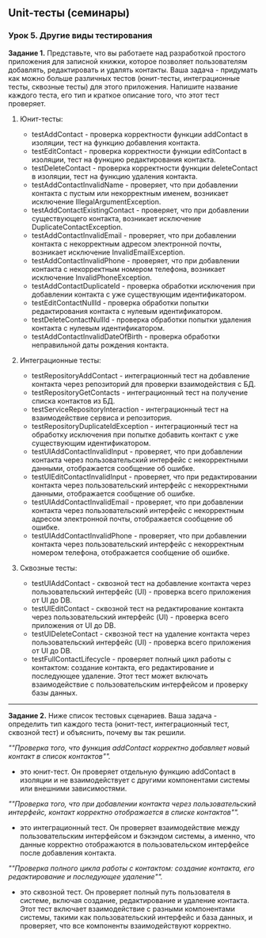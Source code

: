 ## Unit-тесты (семинары)
### Урок 5. Другие виды тестирования

**Задание 1.** Представьте, что вы работаете над разработкой простого приложения для записной книжки, которое позволяет пользователям добавлять, редактировать и удалять контакты.
Ваша задача - придумать как можно больше различных тестов (юнит-тесты, интеграционные тесты, сквозные тесты) для этого приложения. Напишите название каждого теста, его тип и краткое описание того, что этот тест проверяет.

1. Юнит-тесты:
    - testAddContact - проверка корректности функции addContact в изоляции, тест на функцию добавления контакта.
    - testEditContact - проверка корректности функции editContact в изоляции, тест на функцию редактирования контакта.
    - testDeleteContact - проверка корректности функции deleteContact в изоляции, тест на функцию удаления контакта.
    - testAddContactInvalidName - проверяет, что при добавлении контакта с пустым или некорректным именем, возникает исключение IllegalArgumentException.
    - testAddContactExistingContact - проверяет, что при добавлении существующего контакта, возникает исключение DuplicateContactException.
    - testAddContactInvalidEmail - проверяет, что при добавлении контакта с некорректным адресом электронной почты, возникает исключение InvalidEmailException.
    - testAddContactInvalidPhone - проверяет, что при добавлении контакта с некорректным номером телефона, возникает исключение InvalidPhoneException.
    - testAddContactDuplicateId - проверка обработки исключения при добавлении контакта с уже существующим идентификатором.
   - testEditContactNullId - проверка обработки попытки редактирования контакта с нулевым идентификатором.
   - testDeleteContactNullId - проверка обработки попытки удаления контакта с нулевым идентификатором.
   - testAddContactInvalidDateOfBirth - проверка обработки неправильной даты рождения контакта.

2. Интеграционные тесты:
    - testRepositoryAddContact - интеграционный тест на добавление контакта через репозиторий для проверки взаимодействия с БД.
    - testRepositoryGetContacts - интеграционный тест на получение списка контактов из БД.
    - testServiceRepositoryInteraction - интеграционный тест на взаимодействие сервиса и репозитория.
    - testRepositoryDuplicateIdException - интеграционный тест на обработку исключения при попытке добавить контакт с уже существующим идентификатором.
   - testUIAddContactInvalidInput - проверяет, что при добавлении контакта через пользовательский интерфейс с некорректными данными, отображается сообщение об ошибке.
   - testUIEditContactInvalidInput - проверяет, что при редактировании контакта через пользовательский интерфейс с некорректными данными, отображается сообщение об ошибке.
   - testUIAddContactInvalidEmail - проверяет, что при добавлении контакта через пользовательский интерфейс с некорректным адресом электронной почты, отображается сообщение об ошибке.
   - testUIAddContactInvalidPhone - проверяет, что при добавлении контакта через пользовательский интерфейс с некорректным номером телефона, отображается сообщение об ошибке.

3. Сквозные тесты:
    - testUIAddContact - сквозной тест на добавление контакта через пользовательский интерфейс (UI) - проверка всего приложения от UI до DB.
    - testUIEditContact - сквозной тест на редактирование контакта через пользовательский интерфейс (UI) - проверка всего приложения от UI до DB.
    - testUIDeleteContact - сквозной тест на удаление контакта через пользовательский интерфейс (UI) - проверка всего приложения от UI до DB.
    - testFullContactLifecycle - проверяет полный цикл работы с контактом: создание контакта, его редактирование и последующее удаление. 
   Этот тест может включать взаимодействие с пользовательским интерфейсом и проверку базы данных.

***

**Задание 2.** Ниже список тестовых сценариев. Ваша задача - определить тип каждого теста (юнит-тест, интеграционный тест, сквозной тест) и объяснить, почему вы так решили.

*""Проверка того, что функция addContact корректно добавляет новый контакт в список контактов"".*
- это юнит-тест. Он проверяет отдельную функцию addContact в изоляции и не взаимодействует с другими компонентами системы или внешними зависимостями.

*""Проверка того, что при добавлении контакта через пользовательский интерфейс, контакт корректно отображается в списке контактов"".*
- это интеграционный тест. Он проверяет взаимодействие между пользовательским интерфейсом и бэкэндом системы, а именно, что данные корректно отображаются в пользовательском интерфейсе после добавления контакта.

*""Проверка полного цикла работы с контактом: создание контакта, его редактирование и последующее удаление"".*
- это сквозной тест. Он проверяет полный путь пользователя в системе, включая создание, редактирование и удаление контакта. Этот тест включает взаимодействие с разными компонентами системы, такими как пользовательский интерфейс и база данных, и проверяет, что все компоненты взаимодействуют корректно.